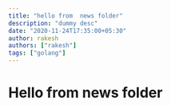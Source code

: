 ```yaml
---
title: "hello from  news folder"
description: "dummy desc"
date: "2020-11-24T17:35:00+05:30"
author: rakesh
authors: ["rakesh"]
tags: ["golang"]
---
```


# Hello from news folder
